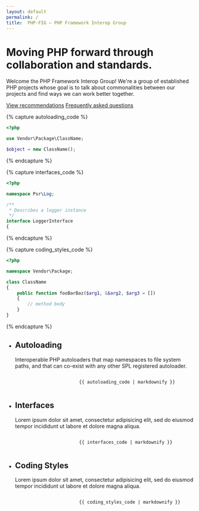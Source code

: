 ```yaml
---
layout: default
permalink: /
title:  PHP-FIG — PHP Framework Interop Group
---
```


<div class="home_banner">
    <div class="center">
        <div class="home_banner__content">
            <h1 class="home_banner__title">Moving PHP forward through collaboration and standards.</h1>
            <p class="home_banner__intro">Welcome the PHP Framework Interop Group! We're a group of established PHP projects whose goal is to talk about commonalities between our projects and find ways we can work better together.</p>
            <div class="home_banner__links">
                <a class="home_banner__link" href="/psr/">View recommendations</a>
                <a class="home_banner__link" href="/faqs/">Frequently asked questions</a>
            </div>
        </div>
    </div>
</div>

{% capture autoloading_code %}
~~~php
<?php

use Vendor\Package\ClassName;

$object = new ClassName();
~~~
{% endcapture %}

{% capture interfaces_code %}
~~~php
<?php

namespace Psr\Log;

/**
 * Describes a logger instance
 */
interface LoggerInterface
{
~~~
{% endcapture %}

{% capture coding_styles_code %}
~~~php
<?php

namespace Vendor\Package;

class ClassName
{
    public function fooBarBaz($arg1, &$arg2, $arg3 = [])
    {
        // method body
    }
}
~~~
{% endcapture %}

<div class="home_features">
    <ul class="home_features__list">
        <li class="home_features__item home_features__item--autoloading">
            <div class="center">
                <div class="home_features__content">
                    <h2 class="home_features__title">Autoloading</h2>
                    <p class="home_features__description">Interoperable PHP autoloaders that map namespaces to file system paths, and that can co-exist with any other SPL registered autoloader.</p>
                </div>
                <div class="home_features__editor">
                    <div class="home_features__chrome">
                        <div class="home_features__chrome_dot"></div>
                        <div class="home_features__chrome_dot"></div>
                        <div class="home_features__chrome_dot"></div>
                    </div>
                    <code class="home_features__code">
                        {{ autoloading_code | markdownify }}
                    </code>
                </div>
            </div>
        </li>
        <li class="home_features__item home_features__item--interfaces">
            <div class="center">
                <div class="home_features__content">
                    <h2 class="home_features__title">Interfaces</h2>
                    <p class="home_features__description">Lorem ipsum dolor sit amet, consectetur adipisicing elit, sed do eiusmod tempor incididunt ut labore et dolore magna aliqua.</p>
                </div>
                <div class="home_features__editor">
                    <div class="home_features__chrome">
                        <div class="home_features__chrome_dot"></div>
                        <div class="home_features__chrome_dot"></div>
                        <div class="home_features__chrome_dot"></div>
                    </div>
                    <code class="home_features__code">
                        {{ interfaces_code | markdownify }}
                    </code>
                </div>
            </div>
        </li>
        <li class="home_features__item home_features__item--coding_styles">
            <div class="center">
                <div class="home_features__content">
                    <h2 class="home_features__title">Coding Styles</h2>
                    <p class="home_features__description">Lorem ipsum dolor sit amet, consectetur adipisicing elit, sed do eiusmod tempor incididunt ut labore et dolore magna aliqua.</p>
                </div>
                <div class="home_features__editor">
                    <div class="home_features__chrome">
                        <div class="home_features__chrome_dot"></div>
                        <div class="home_features__chrome_dot"></div>
                        <div class="home_features__chrome_dot"></div>
                    </div>
                    <code class="home_features__code">
                        {{ coding_styles_code | markdownify }}
                    </code>
                </div>
            </div>
        </li>
    </ul>
</div>